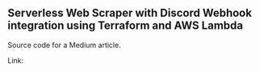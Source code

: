 ## Serverless Web Scraper with Discord Webhook integration using Terraform and AWS Lambda
Source code for a Medium article.

Link: <not yet published>
